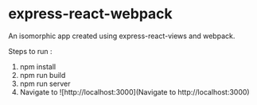 # express-react-webpack
An isomorphic app created using express-react-views and webpack.

Steps to run :

1. npm install
2. npm run build
3. npm run server
4. Navigate to ![http://localhost:3000](Navigate to http://localhost:3000)
